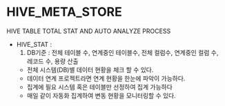 # HIVE_META_STORE
HIVE TABLE TOTAL STAT AND AUTO ANALYZE PROCESS

- HIVE_STAT : 
   1. DB기준 : 전체 테이블 수, 연계중인 테이블수, 전체 컬럼수, 연계중인 컬럼 수, 레코드 수, 용량 산출 
  - 전체 시스템(DB)별 데이터 현황을 체크 할 수 있다.  
  - 데이터 연계 프로젝트라면 연계 현황을 한눈에 파악이 가능하다. 
  - 집계에 필요 시스템 혹은 테이블만 선정하여 집계 가능하다
  - 매일 같이 자동화 집계하여 변동 현황을 모니터링할 수 있다.
  
